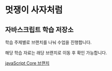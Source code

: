 # 멋쟁이 사자처럼

## 자바스크립트 학습 저장소

학습 주제별로 브랜치를 나눠 수업을 진행합니다.

해당 학습 자료는 래당 브랜치로 이동 후 확인 가능합니다.

[javaScript Core 브랜치](https://www.naver.com)
